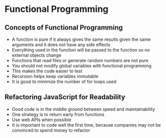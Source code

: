 # Functional Programming

## Concepts of Functional Programming
* A function is pure if it always gives the same results given the same arguments and it does not have any side effects
* Everything used in the function will be passed to the function so no external objects change
* Functions that read files or generate random numbers are not pure
* You should not modify global variables with functional programming
* This makes the code easier to test
* Recursion helps keep variables immutable
* It is good to minimize the number of for loops used

## Refactoring JavaScript for Readability
* Good code is in the middle ground between speed and maintainability
* One strategy is to return early from functions
* Use web APIs when possible
* It is important to code well the first time, because companies may not be convinced to spend money to refactor
